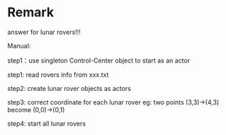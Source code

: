 # Remark
answer for lunar rovers!!!

Manual:

step1：use singleton Control-Center object to start as an actor

step1: read rovers info from xxx.txt

step2: create lunar rover objects as actors

step3: correct coordinate for each lunar rover
       eg: two points (3,3)->(4,3)  become (0,0)->(0,1)

step4: start all lunar rovers
